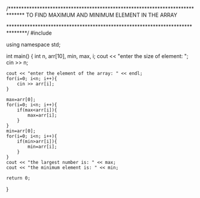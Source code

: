 /******************************************************************************
TO FIND MAXIMUM AND MINIMUM ELEMENT IN THE ARRAY

*******************************************************************************/
#include <iostream>

using namespace std;

int main()
{
    int n, arr[10], min, max, i;
    cout << "enter the size of element: ";
    cin >> n;
    
    cout << "enter the element of the array: " << endl;
    for(i=0; i<n; i++){
        cin >> arr[i];
    }
     
    max=arr[0];
    for(i=0; i<n; i++){
        if(max<arr[i]){
            max=arr[i];
        }
    }
    min=arr[0];
    for(i=0; i<n; i++){
        if(min>arr[i]){
            min=arr[i];
        }
    }
    cout << "the largest number is: " << max;
    cout << "the minimum element is: " << min;

    return 0;
}
